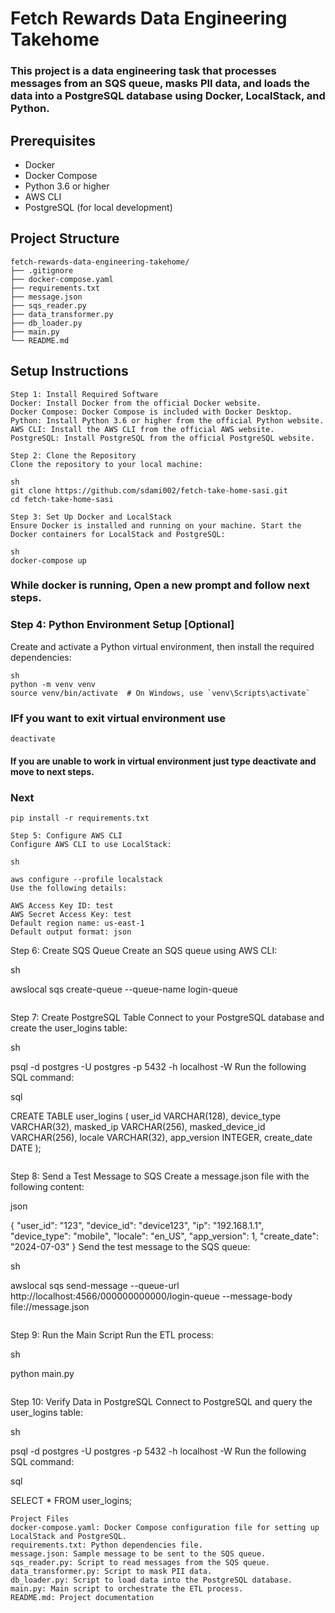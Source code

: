 # Fetch Rewards Data Engineering Takehome
### This project is a data engineering task that processes messages from an SQS queue, masks PII data, and loads the data into a PostgreSQL database using Docker, LocalStack, and Python.

## Prerequisites

- Docker
- Docker Compose
- Python 3.6 or higher
- AWS CLI
- PostgreSQL (for local development)

## Project Structure

``` plaintext
fetch-rewards-data-engineering-takehome/
├── .gitignore
├── docker-compose.yaml
├── requirements.txt
├── message.json
├── sqs_reader.py
├── data_transformer.py
├── db_loader.py
├── main.py
└── README.md
```
## Setup Instructions
```
Step 1: Install Required Software
Docker: Install Docker from the official Docker website.
Docker Compose: Docker Compose is included with Docker Desktop.
Python: Install Python 3.6 or higher from the official Python website.
AWS CLI: Install the AWS CLI from the official AWS website.
PostgreSQL: Install PostgreSQL from the official PostgreSQL website.
```
```
Step 2: Clone the Repository
Clone the repository to your local machine:

sh
git clone https://github.com/sdami002/fetch-take-home-sasi.git
cd fetch-take-home-sasi
```
```
Step 3: Set Up Docker and LocalStack
Ensure Docker is installed and running on your machine. Start the Docker containers for LocalStack and PostgreSQL:

sh
docker-compose up
```
### While docker is running, Open a new prompt and follow next steps.

### Step 4: Python Environment Setup [Optional]
Create and activate a Python virtual environment, then install the required dependencies:
```
sh
python -m venv venv
source venv/bin/activate  # On Windows, use `venv\Scripts\activate`
```
### IFf you want to exit virtual environment use
```
deactivate
```
#### If you are unable to work in virtual environment just type deactivate and move to next steps.
### Next
```
pip install -r requirements.txt
```
```
Step 5: Configure AWS CLI
Configure AWS CLI to use LocalStack:

sh

aws configure --profile localstack
Use the following details:

AWS Access Key ID: test
AWS Secret Access Key: test
Default region name: us-east-1
Default output format: json
```
Step 6: Create SQS Queue
Create an SQS queue using AWS CLI:

sh

awslocal sqs create-queue --queue-name login-queue
```
```
Step 7: Create PostgreSQL Table
Connect to your PostgreSQL database and create the user_logins table:

sh

psql -d postgres -U postgres -p 5432 -h localhost -W
Run the following SQL command:

sql

CREATE TABLE user_logins (
    user_id VARCHAR(128),
    device_type VARCHAR(32),
    masked_ip VARCHAR(256),
    masked_device_id VARCHAR(256),
    locale VARCHAR(32),
    app_version INTEGER,
    create_date DATE
);
```
```
Step 8: Send a Test Message to SQS
Create a message.json file with the following content:

json

{
    "user_id": "123",
    "device_id": "device123",
    "ip": "192.168.1.1",
    "device_type": "mobile",
    "locale": "en_US",
    "app_version": 1,
    "create_date": "2024-07-03"
}
Send the test message to the SQS queue:

sh

awslocal sqs send-message --queue-url http://localhost:4566/000000000000/login-queue --message-body file://message.json
```
```
Step 9: Run the Main Script
Run the ETL process:

sh

python main.py
```
```
Step 10: Verify Data in PostgreSQL
Connect to PostgreSQL and query the user_logins table:

sh

psql -d postgres -U postgres -p 5432 -h localhost -W
Run the following SQL command:

sql

SELECT * FROM user_logins;

```
Project Files
docker-compose.yaml: Docker Compose configuration file for setting up LocalStack and PostgreSQL.
requirements.txt: Python dependencies file.
message.json: Sample message to be sent to the SQS queue.
sqs_reader.py: Script to read messages from the SQS queue.
data_transformer.py: Script to mask PII data.
db_loader.py: Script to load data into the PostgreSQL database.
main.py: Main script to orchestrate the ETL process.
README.md: Project documentation
